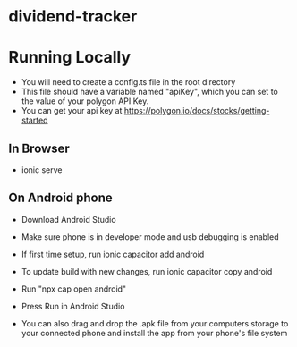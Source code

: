# dividend-tracker

# Running Locally
- You will need to create a config.ts file in the root directory
- This file should have a variable named "apiKey", which you can set
to the value of your polygon API Key.
- You can get your api key at https://polygon.io/docs/stocks/getting-started

## In Browser

- ionic serve

## On Android phone

- Download Android Studio
- Make sure phone is in developer mode and usb debugging is enabled

- If first time setup, run ionic capacitor add android
- To update build with new changes, run ionic capacitor copy android

- Run "npx cap open android"

- Press Run in Android Studio

- You can also drag and drop the .apk file from your computers storage to your connected phone
and install the app from your phone's file system
